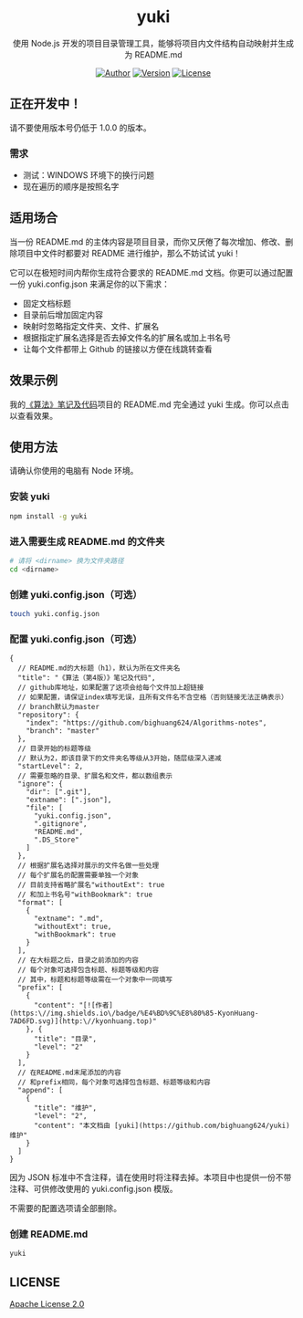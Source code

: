 <h1 align="center">yuki</h1>

<p align="center">使用 Node.js 开发的项目目录管理工具，能够将项目内文件结构自动映射并生成为 README.md</p>

<p align="center">
<a href="http://kyonhuang.top"><img src="https://img.shields.io/badge/%E4%BD%9C%E8%80%85-KyonHuang-7AD6FD.svg" alt="Author"></a>
<a href="https://www.npmjs.com/package/yuki"><img src="https://img.shields.io/npm/v/yuki.svg" alt="Version"></a>
<a href="https://github.com/bighuang624/yuki/blob/master/LICENSE"><img src="https://img.shields.io/npm/l/yuki.svg" alt="License"></a>
</p>

## 正在开发中！

请不要使用版本号仍低于 1.0.0 的版本。

### 需求

* 测试：WINDOWS 环境下的换行问题
* 现在遍历的顺序是按照名字

## 适用场合

当一份 README.md 的主体内容是项目目录，而你又厌倦了每次增加、修改、删除项目中文件时都要对 README 进行维护，那么不妨试试 yuki！

它可以在极短时间内帮你生成符合要求的 README.md 文档。你更可以通过配置一份 yuki.config.json 来满足你的以下需求：

* 固定文档标题
* 目录前后增加固定内容
* 映射时忽略指定文件夹、文件、扩展名
* 根据指定扩展名选择是否去掉文件名的扩展名或加上书名号
* 让每个文件都带上 Github 的链接以方便在线跳转查看

## 效果示例

我的[《算法》笔记及代码](https://github.com/bighuang624/Algorithms-notes)项目的 README.md 完全通过 yuki 生成。你可以点击以查看效果。

## 使用方法

请确认你使用的电脑有 Node 环境。

### 安装 yuki

```bash
npm install -g yuki
```

### 进入需要生成 README.md 的文件夹

```bash
# 请将 <dirname> 换为文件夹路径
cd <dirname>
```

### 创建 yuki.config.json（可选）

```bash
touch yuki.config.json
```

### 配置 yuki.config.json（可选）

```
{
  // README.md的大标题（h1），默认为所在文件夹名
  "title": "《算法（第4版）》笔记及代码",
  // github库地址，如果配置了这项会给每个文件加上超链接
  // 如果配置，请保证index填写无误，且所有文件名不含空格（否则链接无法正确表示）
  // branch默认为master
  "repository": {
    "index": "https://github.com/bighuang624/Algorithms-notes",
    "branch": "master"
  },
  // 目录开始的标题等级
  // 默认为2，即该目录下的文件夹名等级从3开始，随层级深入递减
  "startLevel": 2,
  // 需要忽略的目录、扩展名和文件，都以数组表示
  "ignore": {
    "dir": [".git"],
    "extname": [".json"],
    "file": [
      "yuki.config.json",
      ".gitignore",
      "README.md",
      ".DS_Store"
    ]
  },
  // 根据扩展名选择对展示的文件名做一些处理
  // 每个扩展名的配置需要单独一个对象
  // 目前支持省略扩展名"withoutExt": true
  // 和加上书名号"withBookmark": true
  "format": [
    {
      "extname": ".md",
      "withoutExt": true,
      "withBookmark": true
    }
  ],
  // 在大标题之后，目录之前添加的内容
  // 每个对象可选择包含标题、标题等级和内容
  // 其中，标题和标题等级需在一个对象中一同填写
  "prefix": [
    {
      "content": "[![作者](https:\//img.shields.io\/badge/%E4%BD%9C%E8%80%85-KyonHuang-7AD6FD.svg)](http:\//kyonhuang.top)"
    }, {
      "title": "目录",
      "level": "2"
    }
  ],
  // 在README.md末尾添加的内容
  // 和prefix相同，每个对象可选择包含标题、标题等级和内容
  "append": [
    {
      "title": "维护",
      "level": "2",
      "content": "本文档由 [yuki](https://github.com/bighuang624/yuki) 维护"
    }
  ]
}
```

因为 JSON 标准中不含注释，请在使用时将注释去掉。本项目中也提供一份不带注释、可供修改使用的 yuki.config.json 模版。

不需要的配置选项请全部删除。

### 创建 README.md

```bash
yuki
```

## LICENSE

[Apache License 2.0](https://github.com/bighuang624/yuki/blob/master/LICENSE)
